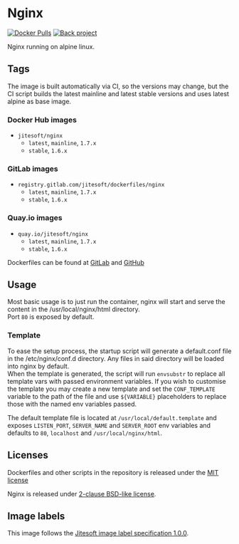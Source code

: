 # Nginx

[![Docker Pulls](https://img.shields.io/docker/pulls/jitesoft/nginx.svg)](https://cloud.docker.com/u/jitesoft/repository/docker/jitesoft/nginx)
[![Back project](https://img.shields.io/badge/Open%20Collective-Tip%20the%20devs!-blue.svg)](https://opencollective.com/jitesoft-open-source)

Nginx running on alpine linux.

## Tags

The image is built automatically via CI, so the versions may change, but the CI script builds
the latest mainline and latest stable versions and uses latest alpine as base image.

### Docker Hub images

* `jitesoft/nginx`
    * `latest`, `mainline`, `1.7.x`
    * `stable`, `1.6.x`

### GitLab images

* `registry.gitlab.com/jitesoft/dockerfiles/nginx`
    * `latest`, `mainline`, `1.7.x`
    * `stable`, `1.6.x`

### Quay.io images

* `quay.io/jitesoft/nginx`
    * `latest`, `mainline`, `1.7.x`
    * `stable`, `1.6.x`

Dockerfiles can be found at [GitLab](https://gitlab.com/jitesoft/dockerfiles/nginx) and [GitHub](https://github.com/jitesoft/docker-nginx)

## Usage

Most basic usage is to just run the container, nginx will start and serve the content in the /usr/local/nginx/html directory.  
Port `80` is exposed by default.

### Template

To ease the setup process, the startup script will generate a default.conf file in the /etc/nginx/conf.d directory. Any files in said directory will be
loaded into nginx by default.  
When the template is generated, the script will run `envsubstr` to replace all template vars with passed environment variables. If you wish to customise the template
you may create a new template and set the `CONF_TEMPLATE` variable to the path of the file and use `${VARIABLE}` placeholders to replace those with the
named env variables passed.

The default template file is located at `/usr/local/default.template` and exposes `LISTEN_PORT`, `SERVER_NAME` and `SERVER_ROOT` env variables and defaults to `80`, `localhost` and `/usr/local/nginx/html`.

## Licenses

Dockerfiles and other scripts in the repository is released under the [MIT license](https://gitlab.com/jitesoft/dockerfiles/nginx/blob/master/LICENSE)

Nginx is released under [2-clause BSD-like license](https://nginx.org/LICENSE).

## Image labels

This image follows the [Jitesoft image label specification 1.0.0](https://gitlab.com/snippets/1866155).
